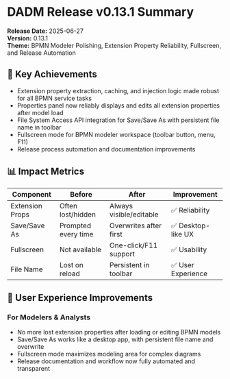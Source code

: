 # DADM Release v0.13.1 Summary

**Release Date:** 2025-06-27  
**Version:** 0.13.1  
**Theme:** BPMN Modeler Polishing, Extension Property Reliability, Fullscreen, and Release Automation

## 🎯 Key Achievements
- Extension property extraction, caching, and injection logic made robust for all BPMN service tasks
- Properties panel now reliably displays and edits all extension properties after model load
- File System Access API integration for Save/Save As with persistent file name in toolbar
- Fullscreen mode for BPMN modeler workspace (toolbar button, menu, F11)
- Release process automation and documentation improvements

## 📊 Impact Metrics
| Component         | Before                | After                  | Improvement         |
|------------------|----------------------|------------------------|---------------------|
| Extension Props  | Often lost/hidden    | Always visible/editable| ✅ Reliability      |
| Save/Save As     | Prompted every time  | Overwrites after first | ✅ Desktop-like UX  |
| Fullscreen       | Not available        | One-click/F11 support  | ✅ Usability        |
| File Name        | Lost on reload       | Persistent in toolbar  | ✅ User Experience  |

## 🚀 User Experience Improvements
### For Modelers & Analysts
- No more lost extension properties after loading or editing BPMN models
- Save/Save As works like a desktop app, with persistent file name and overwrite
- Fullscreen mode maximizes modeling area for complex diagrams
- Release documentation and workflow now fully automated and transparent
